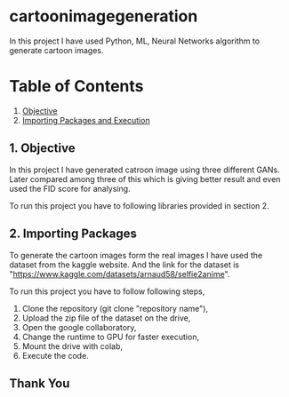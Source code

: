 # cartoonimagegeneration
In this project I have used Python, ML, Neural Networks algorithm to generate cartoon images.

# Table of Contents

1. [Objective](#section1)<br>
2. [Importing Packages and Execution](#section2)<br>

## 1. Objective <a id=section1></a>

In this project I have generated catroon image using three different GANs. Later compared among three of this which is giving better result and even used the FID score for analysing.

To run this project you have to following libraries provided in section 2.

## 2. Importing Packages  <a id=section2></a>

To generate the cartoon images form the real images I have used the dataset from the kaggle website. And the link for the dataset is "https://www.kaggle.com/datasets/arnaud58/selfie2anime". 

To run this project you have to follow following steps,

1. Clone the repository (git clone "repository name"),
2. Upload the zip file of the dataset on the drive,
3. Open the google collaboratory,
4. Change the runtime to GPU for faster execution,
5. Mount the drive with colab,
6. Execute the code.

## Thank You

